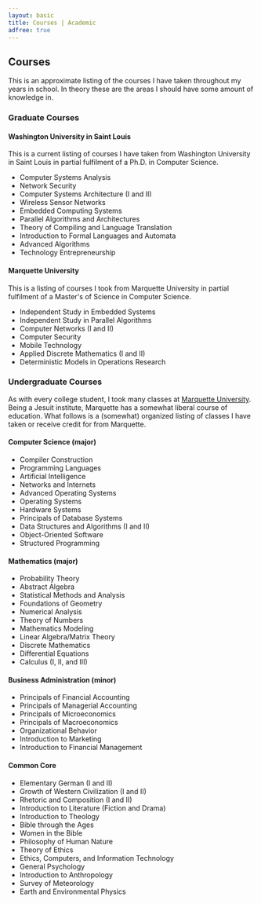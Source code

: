 ```yaml
---
layout: basic
title: Courses | Academic
adfree: true
---
```

## Courses ##

This is an approximate listing of the courses I have taken throughout my
years in school.
In theory these are the areas I should have some amount of knowledge in.

### Graduate Courses ###

#### Washington University in Saint Louis ####

This is a current listing of courses I have taken from Washington
University in Saint Louis in partial fulfilment of a Ph.D. in Computer
Science.

* Computer Systems Analysis
* Network Security
* Computer Systems Architecture (I and II)
* Wireless Sensor Networks
* Embedded Computing Systems
* Parallel Algorithms and Architectures
* Theory of Compiling and Language Translation
* Introduction to Formal Languages and Automata
* Advanced Algorithms
* Technology Entrepreneurship

#### Marquette University ####

This is a listing of courses I took from Marquette University in partial
fulfilment of a Master's of Science in Computer Science.

* Independent Study in Embedded Systems
* Independent Study in Parallel Algorithms
* Computer Networks (I and II)
* Computer Security
* Mobile Technology
* Applied Discrete Mathematics (I and II)
* Deterministic Models in Operations Research

### Undergraduate Courses ###

As with every college student, I took many classes at [Marquette
University](http://www.mu.edu/).
Being a Jesuit institute, Marquette has a somewhat liberal course of
education.
What follows is a (somewhat) organized listing of classes I have taken or
receive credit for from Marquette.

#### Computer Science (major) ####

* Compiler Construction
* Programming Languages
* Artificial Intelligence
* Networks and Internets
* Advanced Operating Systems
* Operating Systems
* Hardware Systems
* Principals of Database Systems
* Data Structures and Algorithms (I and II)
* Object-Oriented Software
* Structured Programming

#### Mathematics (major) ####

* Probability Theory
* Abstract Algebra
* Statistical Methods and Analysis
* Foundations of Geometry
* Numerical Analysis
* Theory of Numbers
* Mathematics Modeling
* Linear Algebra/Matrix Theory
* Discrete Mathematics
* Differential Equations
* Calculus (I, II, and III)

#### Business Administration (minor)  ####

* Principals of Financial Accounting
* Principals of Managerial Accounting
* Principals of Microeconomics
* Principals of Macroeconomics
* Organizational Behavior
* Introduction to Marketing
* Introduction to Financial Management

#### Common Core ####

* Elementary German (I and II)
* Growth of Western Civilization (I and II)
* Rhetoric and Composition (I and II)
* Introduction to Literature (Fiction and Drama)
* Introduction to Theology
* Bible through the Ages
* Women in the Bible
* Philosophy of Human Nature
* Theory of Ethics
* Ethics, Computers, and Information Technology
* General Psychology
* Introduction to Anthropology
* Survey of Meteorology
* Earth and Environmental Physics
